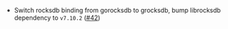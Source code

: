 - Switch rocksdb binding from gorocksdb to grocksdb, bump librocksdb dependency
  to `v7.10.2` ([\#42](https://github.com/opzlabs/cometbft-db/pull/42))
